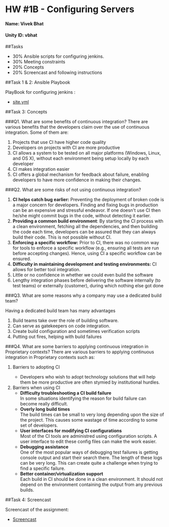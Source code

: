 # HW #1B - Configuring Servers
#### Name: Vivek Bhat
#### Unity ID: vbhat

##Tasks
- 30% Ansible scripts for configuring jenkins.
- 30% Meeting constraints
- 20% Concepts
- 20% Screencast and following instructions

##Task 1 & 2: Ansible Playbook

PlayBook for configuring jenkins :

* [site.yml](https://github.ncsu.edu/vbhat/HW1-B/blob/master/site.yml)  

##Task 3: Concepts

###Q1. What are some benefits of continuous integration?
There are various benefits that the developers claim over the use of continuous integration. Some of them are:
<ol>
<li>Projects that use CI have higher code quality</li>
<li>Developers on projects with CI are more productive</li>
<li>CI allows a system to be tested on
all major platforms (Windows, Linux, and OS X), without
each environment being setup locally by each developer</li>
<li>CI makes integration easier</li>
<li>CI offers a global mechanism for feedback about failure, enabling developers to have more confidence in making their changes.</li>


</ol>


###Q2. What are some risks of not using continuous integration?

<ol>
<li><b>CI helps catch bug earlier:</b> Preventing the deployment of
broken code is a major concern for developers. Finding and
fixing bugs in production can be an expensive and stressful
endeavor. If one doesn't use CI then he/she might commit bugs in the code, without detecting it earlier.</li>

<li><b>Providing a common build environment</b>: By starting the CI
process with a clean environment, fetching all the dependencies,
and then building the code each time, developers can be assured
that they can always build their code. This is not possible without CI.</li>
<li><b>Enforcing a specific workflow:</b> Prior to CI, there was no
common way for tools to enforce a specific workflow (e.g.,
ensuring all tests are run before accepting changes). Hence, using CI a specific workflow can be ensured.</li>
<li><b>Difficulty in maintaining development and testing environments:</b> CI allows for better tool integration.
</li>
<li>Little or no confidence in whether we could even build the software
</li>
<li>Lengthy integration phases before delivering the software internally (to test teams) or externally (customer), during which nothing else got done</li>

</ol>

###Q3. What are some reasons why a company may use a dedicated build team?

Having a dedicated build team has many advantages 
<ol>
<li>Build teams take over the role of building software.</li>
<li>Can serve as gatekeepers on code integration.</li>
<li>Create build configuration and sometimes verification scripts</li>
<li>Putting out fires, helping with build failures</li>
</ol>

###Q4. What are some barriers to applying continuous integration in Proprietary contexts? 
There are various barriers to applying continuous integration in Proprietary contexts such as: 
<ol>
<li>Barriers to adopting CI</li>
	<ul>
	<li>Developers who wish to adopt technology solutions thatwill help them be more productive are often stymied byinstitutional hurdles.</li>

</ul>

<li>Barriers when using CI
<ul> 
<li><b>Difficulty troubleshooting a CI build failure</b></li>
In some situations identifying the reason for build failure can become really difficult.
<li><b>Overly long build times</b></li> The build times can be small to very long depending upon the size of the project. This causes some wastage of time according to some set of developers.
<li><b>User interfaces for modifying CI configurations</b></li> Most of the CI tools are administred using configuration scripts. A user interface to edit these config files can make the work easier.
<li><b>Debugging assistance</b></li> One of the most popular ways of debugging test failures is getting console output and start their search there. The length of these logs can be very long. This can create quite a challenge when trying to find a specific failure.
<li><b>Better container/virtualization support</b></li>Each build in CI should be done in a clean environment. It should not depend on the environment containing the output from any previous builds.
</ul>
</li>

</ol>

##Task 4: Screencast

 Screencast of the assignment:

 * [Screencast](https://youtu.be/iGHKJgjOu4Q)  

